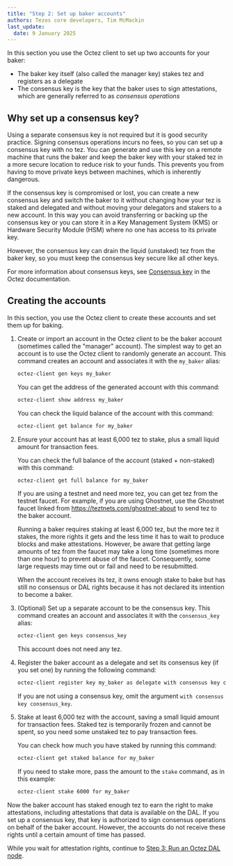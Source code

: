 ```yaml
---
title: "Step 2: Set up baker accounts"
authors: Tezos core developers, Tim McMackin
last_update:
  date: 9 January 2025
---
```


In this section you use the Octez client to set up two accounts for your baker:

- The baker key itself (also called the manager key) stakes tez and registers as a delegate
- The consensus key is the key that the baker uses to sign attestations, which are generally referred to as _consensus operations_

## Why set up a consensus key?

Using a separate consensus key is not required but it is good security practice.
Signing consensus operations incurs no fees, so you can set up a consensus key with no tez.
You can generate and use this key on a remote machine that runs the baker and keep the baker key with your staked tez in a more secure location to reduce risk to your funds.
This prevents you from having to move private keys between machines, which is inherently dangerous.

If the consensus key is compromised or lost, you can create a new consensus key and switch the baker to it without changing how your tez is staked and delegated and without moving your delegators and stakers to a new account.
In this way you can avoid transferring or backing up the consensus key or you can store it in a Key Management System (KMS) or Hardware Security Module (HSM) where no one has access to its private key.

However, the consensus key can drain the liquid (unstaked) tez from the baker key, so you must keep the consensus key secure like all other keys.

For more information about consensus keys, see [Consensus key](https://tezos.gitlab.io/user/key-management.html#consensus-key) in the Octez documentation.

## Creating the accounts

In this section, you use the Octez client to create these accounts and set them up for baking.

1. Create or import an account in the Octez client to be the baker account (sometimes called the "manager" account).
The simplest way to get an account is to use the Octez client to randomly generate an account.
This command creates an account and associates it with the `my_baker` alias:

   ```bash
   octez-client gen keys my_baker
   ```

   You can get the address of the generated account with this command:

   ```bash
   octez-client show address my_baker
   ```

   You can check the liquid balance of the account with this command:

   ```bash
   octez-client get balance for my_baker
   ```

1. Ensure your account has at least 6,000 tez to stake, plus a small liquid amount for transaction fees.

   You can check the full balance of the account (staked + non-staked) with this command:

   ```bash
   octez-client get full balance for my_baker
   ```

   If you are using a testnet and need more tez, you can get tez from the testnet faucet.
   For example, if you are using Ghostnet, use the Ghostnet faucet linked from https://teztnets.com/ghostnet-about to send tez to the baker account.

   Running a baker requires staking at least 6,000 tez, but the more tez it stakes, the more rights it gets and the less time it has to wait to produce blocks and make attestations.
   However, be aware that getting large amounts of tez from the faucet may take a long time (sometimes more than one hour) to prevent abuse of the faucet.
   Consequently, some large requests may time out or fail and need to be resubmitted.

   When the account receives its tez, it owns enough stake to bake but has still no consensus or DAL rights because it has not declared its intention to become a baker.

1. (Optional) Set up a separate account to be the consensus key.
This command creates an account and associates it with the `consensus_key` alias:

   ```bash
   octez-client gen keys consensus_key
   ```

   This account does not need any tez.

1. Register the baker account as a delegate and set its consensus key (if you set one) by running the following command:

   ```bash
   octez-client register key my_baker as delegate with consensus key consensus_key
   ```

   If you are not using a consensus key, omit the argument `with consensus key consensus_key`.

1. Stake at least 6,000 tez with the account, saving a small liquid amount for transaction fees.
Staked tez is temporarily frozen and cannot be spent, so you need some unstaked tez to pay transaction fees.

   You can check how much you have staked by running this command:

   ```bash
   octez-client get staked balance for my_baker
   ```

   If you need to stake more, pass the amount to the `stake` command, as in this example:

   ```bash
   octez-client stake 6000 for my_baker
   ```

Now the baker account has staked enough tez to earn the right to make attestations, including attestations that data is available on the DAL.
If you set up a consensus key, that key is authorized to sign consensus operations on behalf of the baker account.
However, the accounts do not receive these rights until a certain amount of time has passed.

While you wait for attestation rights, continue to [Step 3: Run an Octez DAL node](/tutorials/join-dal-baker/run-dal-node).
